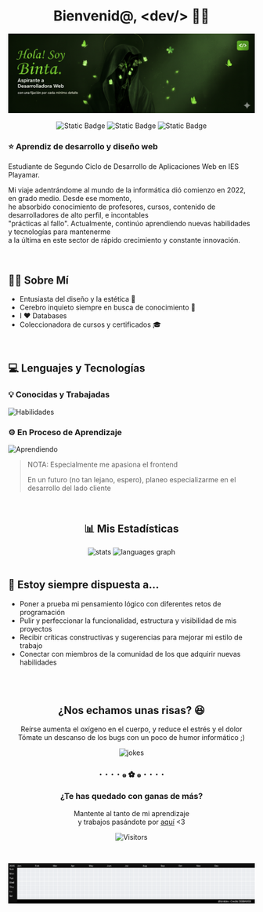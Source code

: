 <div align="center">
  
# Bienvenid@, &lt;dev/&gt; 👋🏾</h1>
![banner](./soy_yo.png)

![Static Badge](https://img.shields.io/badge/codificando-proyectos_de_clase-6DBA25?style=for-the-badge)
![Static Badge](https://img.shields.io/badge/prioridad-estudios-557433?style=for-the-badge)
![Static Badge](https://img.shields.io/badge/meta-contribuir_a_la_comunidad-1E3310?style=for-the-badge)

</div>


### ⭐ Aprendiz de desarrollo y diseño web</h3>

Estudiante de Segundo Ciclo de Desarrollo de Aplicaciones Web en IES Playamar.
    
Mi viaje adentrándome al mundo de la informática dió comienzo en 2022, en grado medio. Desde ese  momento, <br>
he absorbido conocimiento de profesores, cursos, contenido de desarrolladores de alto perfil, e incontables <br>
"prácticas al fallo". Actualmente, continúo aprendiendo nuevas habilidades y  tecnologías para mantenerme <br>
a la última en este sector de rápido crecimiento y constante innovación. <br>

<br>

## 🧕🏾 Sobre Mí
  - Entusiasta del diseño y la estética 🎨
  - Cerebro inquieto siempre en busca de conocimiento 🧠
  - I ❤ Databases
  - Coleccionadora de cursos y certificados 🎓

<br>
  
  ## 💻 Lenguajes y Tecnologías</h2>
  ### 💡 Conocidas y Trabajadas
  ![Habilidades](https://skillicons.dev/icons?i=html,css,java,javascript,mysql,python,ubuntu,vscode,eclipse,wordpress&theme=dark&perline=5)

  
  ### ⚙️ En Proceso de Aprendizaje
  ![Aprendiendo](https://skillicons.dev/icons?i=php,bootstrap,sass,laravel&theme=dark)

> NOTA: Especialmente me apasiona el frontend <br>
>
> En un futuro (no tan lejano, espero), planeo especializarme en el desarrollo del lado cliente

<br>

<div align="center">
  
  ## 📊 Mis Estadísticas

  <img src="https://github-readme-stats.vercel.app/api?username=bintidev&hide_border=true&show_icons=true&theme=merko" alt="stats" style="width: 495px;"/>
  <img src="https://github-readme-stats.vercel.app/api/top-langs?username=bintidev&layout=compact&card_width=320&langs_count=20&theme=merko&hide_border=true" alt="languages graph" style="width: 397.55px;"/>
  
</div>

<br>

## 💭 Estoy siempre dispuesta a...
  - Poner a prueba mi pensamiento lógico con diferentes retos de programación
  - Pulir y perfeccionar la funcionalidad, estructura y visibilidad de mis proyectos
  - Recibir críticas constructivas y sugerencias para mejorar mi estilo de trabajo
  - Conectar con miembros de la comunidad de los que adquirir nuevas habilidades

<br>
<br>

<div align="center">
  
  ## ¿Nos echamos unas risas? 😆
  Reírse aumenta el oxígeno en el cuerpo, y reduce el estrés y el dolor <br>
  Tómate un descanso de los bugs con un poco de humor informático ;)

  <img src="https://readme-jokes.vercel.app/api?hideBorder&theme=merko" alt="jokes" style="width: 500px;"/>
  
</div>

<h3 align="center">･  ･  ･  ･  ๑ ✿ ๑  ･  ･  ･  ･</h3>

<div align="center">
  
  ### ¿Te has quedado con ganas de más?
  Mantente al tanto de mi aprendizaje <br>
  y trabajos pasándote por <a href="https://github.com/bintidev?tab=repositories" alt="Mi perfil">aquí</a> <3

  ![Visitors](https://img.shields.io/github/watchers/bintidev/bintidev?style=for-the-badge&label=visitors&color=6DBA25)

  <br>

  ![Tetris-Contribution-Graph](./tetris_github.gif)
  
</div>
